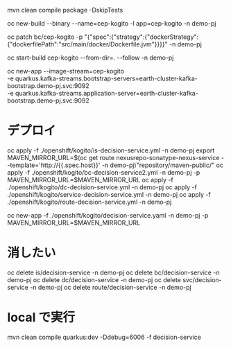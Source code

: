 mvn clean compile package -DskipTests



oc new-build --binary --name=cep-kogito -l app=cep-kogito -n demo-pj

oc patch bc/cep-kogito -p "{\"spec\":{\"strategy\":{\"dockerStrategy\":{\"dockerfilePath\":\"src/main/docker/Dockerfile.jvm\"}}}}" -n demo-pj

oc start-build cep-kogito --from-dir=. --follow -n demo-pj

oc new-app --image-stream=cep-kogito \
 -e quarkus.kafka-streams.bootstrap-servers=earth-cluster-kafka-bootstrap.demo-pj.svc:9092 \
 -e quarkus.kafka-streams.application-server=earth-cluster-kafka-bootstrap.demo-pj.svc:9092



# デプロイ
oc apply -f ./openshift/kogito/is-decision-service.yml -n demo-pj
export MAVEN_MIRROR_URL=$(oc get route nexusrepo-sonatype-nexus-service --template='http://{{.spec.host}}' -n demo-pj)"repository/maven-public/"
oc apply -f ./openshift/kogito/bc-decision-service2.yml -n demo-pj -p MAVEN_MIRROR_URL=$MAVEN_MIRROR_URL
oc apply -f ./openshift/kogito/dc-decision-service.yml -n demo-pj
oc apply -f ./openshift/kogito/service-decision-service.yml -n demo-pj
oc apply -f ./openshift/kogito/route-decision-service.yml -n demo-pj

oc new-app -f ./openshift/kogito/decision-service.yaml -n demo-pj -p MAVEN_MIRROR_URL=$MAVEN_MIRROR_URL

# 消したい
oc delete is/decision-service -n demo-pj
oc delete bc/decision-service -n demo-pj
oc delete dc/decision-service -n demo-pj
oc delete svc/decision-service -n demo-pj
oc delete route/decision-service -n demo-pj

# local で実行
mvn clean compile quarkus:dev -Ddebug=6006 -f decision-service